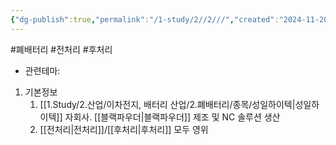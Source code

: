 ```yaml
---
{"dg-publish":true,"permalink":"/1-study/2//2///","created":"2024-11-20T21:02:27.638+09:00","updated":"2025-06-03T20:07:21.426+09:00"}
---
```


#폐배터리 #전처리 #후처리 


- 관련테마: 


1. 기본정보
	1. [[1.Study/2.산업/이차전지, 배터리 산업/2.폐배터리/종목/성일하이텍\|성일하이텍]] 자회사. [[블랙파우더\|블랙파우더]] 제조 및 NC 솔루션 생산
	2. [[전처리\|전처리]]/[[후처리\|후처리]] 모두 영위
